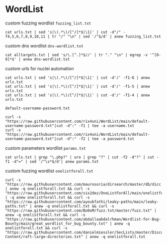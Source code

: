 # WordList

custom fuzzing wordlist `fuzzing_list.txt`
```
cat urls.txt | sed 's|\(.*\)/[^/]*$|\1|' | cut -d"/" -f4,5,6,7,8,9,10,11 | tr "/" "\n" | sed '/^$/d' | anew fuzzing_list.txt
```

custom dns wordlist `dns-wordlist.txt`
```
cat alltargets.txt | sed 's/\.[^.]*$//' | tr "." "\n" | egrep -v '^[0-9]*$' | anew dns-wordlist.txt
```

custom urls for nuclei automation
```
cat urls.txt | sed 's|\(.*\)/[^/]*$|\1|' | cut -d'/' -f1-6 | anew urls.txt
cat urls.txt | sed 's|\(.*\)/[^/]*$|\1|' | cut -d'/' -f1-5 | anew urls.txt
cat urls.txt | sed 's|\(.*\)/[^/]*$|\1|' | cut -d'/' -f1-4 | anew urls.txt
```

`default-username-password.txt`
```
curl -s "https://raw.githubusercontent.com/rix4uni/WordList/main/default-username-password.txt"|cut -d":" -f1 | tee -a username.txt
curl -s "https://raw.githubusercontent.com/rix4uni/WordList/main/default-username-password.txt"|cut -d":" -f2 | tee -a password.txt
```

custom parameters wordlist `params.txt`
```
cat urls.txt | grep "\.php?" | uro | grep "?" | cut -f2 -d"?" | cut -f1 -d"=" | sed '/^\s*$/d'| anew params.txt
```

custom fuzzing wordlist `onelistforall.txt`
```
curl -s "https://raw.githubusercontent.com/maurosoria/dirsearch/master/db/dicc.txt" | anew -q onelistforall.txt && curl -s "https://raw.githubusercontent.com/six2dez/OneListForAll/main/onelistforallmicro.txt" | -q anew onelistforall.txt && curl -s "https://raw.githubusercontent.com/ayoubfathi/leaky-paths/main/leaky-paths.txt" | anew -q onelistforall.txt && curl -s "https://raw.githubusercontent.com/Bo0oM/fuzz.txt/master/fuzz.txt" | anew -q onelistforall.txt && curl -s "https://raw.githubusercontent.com/abdallaabdalrhman/Wordlist-for-Bug-Bounty/main/great_wordlist_for_bug_bounty.txt" | anew -q onelistforall.txt && curl -s "https://raw.githubusercontent.com/danielmiessler/SecLists/master/Discovery/Web-Content/raft-large-directories.txt" | anew -q onelistforall.txt
```
